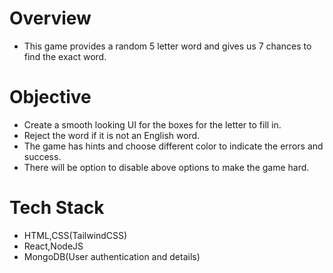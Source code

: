 # Overview
- This game provides a random 5 letter word and gives us 7 chances to find the exact word.
# Objective
- Create a smooth looking UI for the boxes for the letter to fill in.
- Reject the word if it is not an English word.
- The game has hints and choose different color to indicate the errors and success.
- There will be option to disable above options to make the game hard.
# Tech Stack
- HTML,CSS(TailwindCSS)
- React,NodeJS
- MongoDB(User authentication and details)